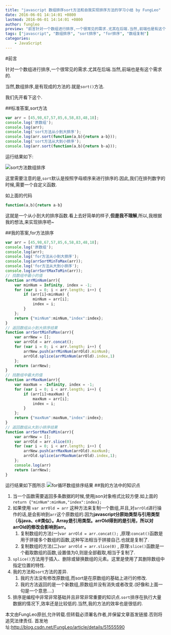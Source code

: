 ```yaml
---
title: "javascript 数组排序sort方法和自我实现排序方法的学习小结 by FungLeo"
date: 2016-06-01 14:14:01 +0800
lastmod: 2016-06-01 14:14:01 +0800
author: fungleo
preview: "前言针对一个数组进行排序,一个很常见的需求.尤其在后端.当然,前端也是有这个需求的.当然,数组排序,是有现成的方法的.就是sort()方法.我们先开看下这个.标准答案,sort方法vararr=[45,98,67,57,85,6,58,83,48,18];console.log('原数组');console.log(arr);console.log('sort方法从小到大排序');co"
tags: ["javascript", "数组排序", "sort排序", "for排序", "数组复制"]
categories:
    - JavaScript
---
```


#前言

针对一个数组进行排序,一个很常见的需求.尤其在后端.当然,前端也是有这个需求的.

当然,数组排序,是有现成的方法的.就是`sort()`方法.

我们先开看下这个.

##标准答案,sort方法

```javascript
var arr = [45,98,67,57,85,6,58,83,48,18];
console.log('原数组');
console.log(arr);
console.log('sort方法从小到大排序');
console.log(arr.sort(function(a,b){return a-b}));
console.log('sort方法从大到小排序');
console.log(arr.sort(function(a,b){return b-a}));
```
运行结果如下:

![sort方法数组排序](http://ww1.sinaimg.cn/large/459e195ajw1f4fguhehtyj209m04z0t5.jpg)

这里需要注意的是,`sort`默认是按照字母顺序来进行排序的.因此,我们在排列数字的时候,需要一个自定义函数.

如上面的代码

```javascript
function(a,b){return a-b}
```

这就是一个从小到大的排序函数.看上去好简单的样子,**但是我不理解**,所以,我根据我的想法,来实现排序吧~

##我的答案,for方法排序
```javascript
var arr = [45,98,67,57,85,6,58,83,48,18];
console.log('原数组');
console.log(arr);
console.log('for方法从小到大排序');
console.log(arrSortMinToMax(arr));
console.log('for方法从大到小排序');
console.log(arrSortMaxToMin(arr));
// 找数组中最小的值
function arrMinNum(arr){
	var minNum = Infinity, index = -1;
	for (var i = 0; i < arr.length; i++) {
		if (arr[i]<minNum) {
			minNum = arr[i];
			index = i;
		}
	};
	return {"minNum":minNum,"index":index};
}
// 返回数组从小到大排序结果
function arrSortMinToMax(arr){
	var arrNew = [];
	var arrOld = arr.concat();
	for (var i = 0; i < arr.length; i++) {
		arrNew.push(arrMinNum(arrOld).minNum);
		arrOld.splice(arrMinNum(arrOld).index,1)
	};
	return (arrNew);
}
// 找数组中最大的值
function arrMaxNum(arr){
	var maxNum = -Infinity, index = -1;
	for (var i = 0; i < arr.length; i++) {
		if (arr[i]>maxNum) {
			maxNum = arr[i];
			index = i;
		}
	};
	return {"maxNum":maxNum,"index":index};
}
// 返回数组从大到小排序结果
function arrSortMaxToMin(arr){
	var arrNew = [];
	var arrOld = arr.slice(0);
	for (var i = 0; i < arr.length; i++) {
		arrNew.push(arrMaxNum(arrOld).maxNum);
		arrOld.splice(arrMaxNum(arrOld).index,1);
	};
    console.log(arr)
	return (arrNew);
}
```
运行结果如下图所示
![for循环数组排序结果](http://ww1.sinaimg.cn/large/459e195ajw1f4fp1ikicdj208v05jt97.jpg)
##我的方法中的知识点
1. 当一个函数需要返回多条数据的时候,使用json对象格式比较方便.如上面的`return {"minNum":minNum,"index":index};`
2. 如果使用 `var arrOld = arr` 这种方法来复制一个数组,并且,对`arrOld`进行操作的话,是会影响到`arr`这个原数组的.因为**javascript分原始类型与引用类型（与java、c#类似）。Array是引用类型。arrOld得到的是引用，所以对arrOld的修改会影响到arr。**
	1. 复制数组的方法(一)`var arrOld = arr.concat();` ,原理:`concat()`函数是用于拼接多个数组的函数,这种写法相当于拼接自己.也就是复制了.
	2. 复制数组的方法(二)`var arrOld = arr.slice(0)` , 原理:`slice()`函数是一个截取数组的函数,设置值为0,则是全部截取,相当于复制了.
3. `splice()`方法用于插入、删除或替换数组的元素。这里是使用了其删除数组中指定位置的特性.
4. 我的方法和`sort`方法的差异.
	1. 我的方法没有修改原数组,而sort是在原数组的基础上进行的修改.
	2. 我的方法返回的是一个新数组,原数组并没有消失或者改变.(好像和上面一句是一个意思....)
5. 排序是编程中非常非常基础并且非常非常重要的知识点.`sort`排序在执行大量数据的情况下,效率还是比较低的.当然,我的方法的效率也是很低的.

本文由FungLeo原创,允许转载.但转载必须署名作者,并保留文章首发链接.否则将追究法律责任. 
首发地址:http://blog.csdn.net/FungLeo/article/details/51555590